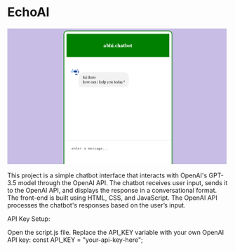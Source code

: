 # EchoAI


<img src="readmeimage/new.png" alt="Logo" width="500" />


This project is a simple chatbot interface that interacts with OpenAI's GPT-3.5 model through the OpenAI API. The chatbot receives user input, sends it to the OpenAI API, and displays the response in a conversational format. The front-end is built using HTML, CSS, and JavaScript. The OpenAI API processes the chatbot's responses based on the user’s input.




API Key Setup:

Open the script.js file.
Replace the API_KEY variable with your own OpenAI API key:
const API_KEY = "your-api-key-here";

